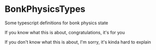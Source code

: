 # BonkPhysicsTypes
Some typescript definitions for bonk physics state

If you know what this is about, congratulations, it's for you

If you don't know what this is about, I'm sorry, it's kinda hard to explain
